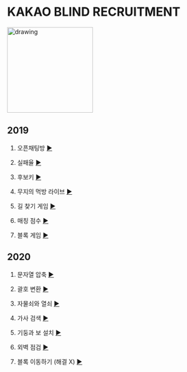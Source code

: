 # KAKAO BLIND RECRUITMENT

<img src="https://upload.wikimedia.org/wikipedia/commons/thumb/d/de/Kakao_CI_yellow.svg/1200px-Kakao_CI_yellow.svg.png" alt="drawing" width="200"/>


## 2019

1. 오픈채팅방 [▶](https://github.com/J-HM/PS_KaKao-Blind-Recruitment/blob/master/string_compression.cpp)

2. 실패율 [▶](https://github.com/J-HM/PS_KaKao-Blind-Recruitment/blob/master/parenthesis_transformation.cpp)

3. 후보키 [▶](https://github.com/J-HM/PS_KaKao-Blind-Recruitment/blob/master/lock_and_key.cpp)

4. 무지의 먹방 라이브 [▶](https://github.com/J-HM/PS_KaKao-Blind-Recruitment/blob/master/lyric_search.cpp)

5. 길 찾기 게임 [▶](https://github.com/J-HM/PS_KaKao-Blind-Recruitment/blob/master/pillar_and_beam_installation.cpp)

6. 매칭 점수 [▶](https://github.com/J-HM/PS_KaKao-Blind-Recruitment/blob/master/exterior_wall_inspection.cpp)

7. 블록 게임 [▶](https://github.com/J-HM/PS_KaKao-Blind-Recruitment/blob/master/parenthesis_transformation.cpp)

## 2020

1. 문자열 압축 [▶](https://github.com/J-HM/PS_KaKao-Blind-Recruitment/blob/master/2020/문자열-압축/문자열-압축.cpp)

2. 괄호 변환 [▶](https://github.com/J-HM/PS_KaKao-Blind-Recruitment/blob/master/parenthesis_transformation.cpp)

3. 자물쇠와 열쇠 [▶](https://github.com/J-HM/PS_KaKao-Blind-Recruitment/blob/master/lock_and_key.cpp)

4. 가사 검색 [▶](https://github.com/J-HM/PS_KaKao-Blind-Recruitment/blob/master/lyric_search.cpp)

5. 기둥과 보 설치 [▶](https://github.com/J-HM/PS_KaKao-Blind-Recruitment/blob/master/pillar_and_beam_installation.cpp)

6. 외벽 점검 [▶](https://github.com/J-HM/PS_KaKao-Blind-Recruitment/blob/master/exterior_wall_inspection.cpp)

7. 블록 이동하기 (해결 X) [▶](https://github.com/J-HM/PS_KaKao-Blind-Recruitment/blob/master/parenthesis_transformation.cpp)